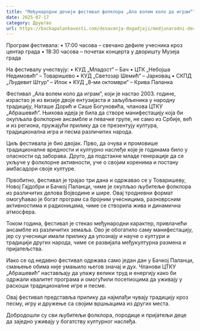 ```yaml
---
title: "Међународни дечији фестивал фолклора „Ала волем коло да играм“"
date: 2025-07-17
category: Друштво
url: https://backapalankavesti.com/desavanja-dogadjaji/medjunarodni-deciji-festival-folklora-ala-volem-kolo-da-igram/
---
```


Програм фестивала:
• 17:00 часова – свечано дефиле учесника кроз центар града
• 18:30 часова – почетак концерта у дворишту Музеја града

На фестивалу учествују:
• КУД „Младост“ – Бач
• ЦТК „Небојша Недимовић“ – Товаришево
• КУД „Светозар Шемић“ – Јарковац
• СКПД „Људевит Штур“ – Илок
• КУД „8-ми октомври“ – Крива Паланка

Фестивал „Ала волем коло да играм“, који је настао 2003. године, израстао је из визије двоје ентузијаста и заљубљеника у народну традицију, Наташе Дорић и Саше Богуновића, чланова ЦТКУ „Абрашевић“. Њихова идеја је била да створе манифестацију која би окупљала фолклорне ансамбле и певачке групе, не само из Србије, већ и из региона, пружајући прилику да се презентују култура, традиционална игра и песма различитих народа.

Циљ фестивала је био двојак. Прво, да очува и промовише традиционалне вредности и културно наслеђе које је годинама било у опасности од заборава. Друго, да подстакне младе генерације да се укључе у фолклорне активности, уче о својим коренима и постану амбасадори своје културе.

Првобитно, фестивал је трајао три дана и одржавао се у Товаришеву, Новој Гајдобри и Бачкој Паланци, чиме је окупљао љубитеље фолклора из различитих делова Војводине и шире. Овај тродневни формат омогућавао је богат програм са бројним учесницима, разноврсним активностима и радионицама, чиме се створила жива и динамична атмосфера.

Током година, фестивал је стекао међународни карактер, привлачећи ансамбле из различитих земаља. Ово је обогатило саму манифестацију, јер су учесници имали прилику да упознају и науче о култури и традицији других народа, чиме се развијала међукултурна размена и пријатељства.

Иако се од недавно фестивал одржава само један дан у Бачкој Паланци, смањење обима није умањило његов значај и дух. Чланови ЦТКУ „Абрашевић“ настављају да улажу велики труд и енергију како би одржали квалитет програма и омогућили посетиоцима да уживају у раскоши традиционалне игре и песме.

Овај фестивал представља прилику да најмлађи чувају традицију кроз песму, игру и дружење са својим вршњацима из других места.

Добродошли су сви љубитељи фолклора, породице и пријатељи деце да заједно уживају у богатству културног наслеђа.

